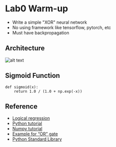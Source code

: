 # Lab0 Warm-up

* Write a simple "XOR" neural network
* No using framework like tensorflow, pytorch, etc
* Must have backpropagation

## Architecture

![alt text](http://www.bogotobogo.com/python/images/NeuralNetrworksXOR/NeuralNetworksDiagram00.png)

## Sigmoid Function

```
def sigmoid(x):
    return 1.0 / (1.0 + np.exp(-x))
```

## Reference

* [Logical regression](http://www.bogotobogo.com/python/scikit-learn/logistic_regression.php)
* [Python tutorial](https://docs.python.org/3/tutorial/)
* [Numpy tutorial](https://www.tutorialspoint.com/numpy/index.htm)
* [Example for “OR” gate](https://gist.github.com/annanay25/b6a94ab7e399f75411b2)
* [Python Standard Library](https://docs.python.org/3/library/index.html)
